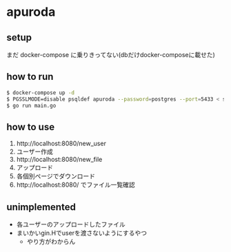 # apuroda

## setup

まだ docker-compose に乗りきってない(dbだけdocker-composeに載せた)

## how to run

```bash
$ docker-compose up -d
$ PGSSLMODE=disable psqldef apuroda --password=postgres --port=5433 < schema.sql
$ go run main.go
```

## how to use

1. http://localhost:8080/new_user
1. ユーザー作成
1. http://localhost:8080/new_file
1. アップロード
1. 各個別ページでダウンロード
1. http://localhost:8080/ でファイル一覧確認

## unimplemented

- 各ユーザーのアップロードしたファイル
- まいかいgin.Hでuserを渡さないようにするやつ
  - やり方がわからん